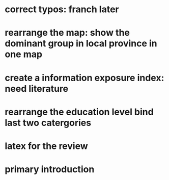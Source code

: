 # correct typos: franch later
# rearrange the map: show the dominant group in local province in one map
# create a information exposure index: need literature
# rearrange the education level bind last two catergories
# latex for the review
# primary introduction
